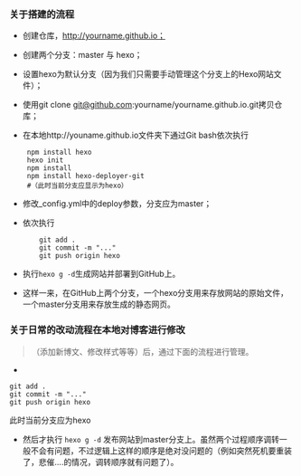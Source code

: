 

### 关于搭建的流程
- 创建仓库，http://yourname.github.io；
- 创建两个分支：master 与 hexo；
- 设置hexo为默认分支（因为我们只需要手动管理这个分支上的Hexo网站文件）；
- 使用git clone git@github.com:yourname/yourname.github.io.git拷贝仓库；
- 在本地http://youname.github.io文件夹下通过Git bash依次执行
    
    ```
     npm install hexo
     hexo init
     npm install
     npm install hexo-deployer-git
     #（此时当前分支应显示为hexo）
    ``` 

- 修改_config.yml中的deploy参数，分支应为master；
- 依次执行

    ```
        git add .
        git commit -m "..."
        git push origin hexo

    ```

- 执行`hexo g -d`生成网站并部署到GitHub上。
- 这样一来，在GitHub上两个分支，一个hexo分支用来存放网站的原始文件，一个master分支用来存放生成的静态网页。

 

### 关于日常的改动流程在本地对博客进行修改
>（添加新博文、修改样式等等）后，通过下面的流程进行管理。
-
 ```
git add .
git commit -m "..."
git push origin hexo
```

此时当前分支应为hexo
-  然后才执行
`hexo g -d`
发布网站到master分支上。虽然两个过程顺序调转一般不会有问题，不过逻辑上这样的顺序是绝对没问题的（例如突然死机要重装了，悲催....的情况，调转顺序就有问题了）。
